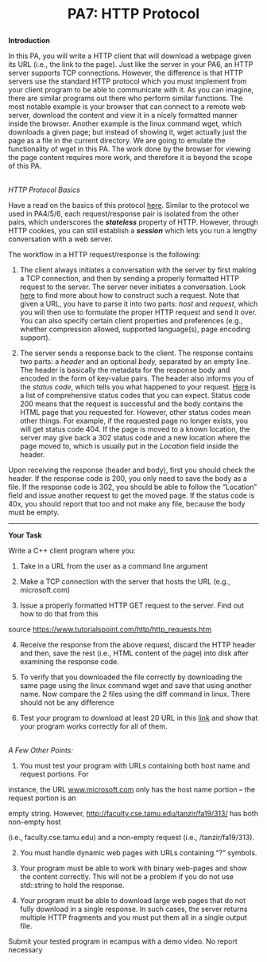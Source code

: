 
# <p align="center">PA7: HTTP Protocol</p>

**Introduction**

In this PA, you will write a HTTP client that will download a webpage given its URL (i.e., the link to the page). Just like the server in your PA6, an HTTP server supports TCP connections. However, the difference is that HTTP servers use the standard HTTP protocol which you must implement from your client program to be able to communicate with it. As you can imagine, there are similar programs out there who perform similar functions. The most notable example is your browser that can connect to a remote web server, download the content and view it in a nicely formatted manner inside the browser. Another example is the linux command wget, which downloads a given page; but instead of showing it, wget actually just the page as a file in the current directory. We are going to emulate the functionality of wget in this PA. The work done by the browser for viewing the page content requires more work, and therefore it is beyond the scope of this PA.
<br><br>

*HTTP Protocol Basics*

Have a read on the basics of this protocol [here](https://developer.mozilla.org/en-US/docs/Web/HTTP/Overview). Similar to the protocol we used in PA4/5/6, each request/response pair is isolated from the other pairs, which underscores the **_stateless_** property of HTTP. However, through HTTP cookies, you can still establish a **_session_** which lets you run a lengthy conversation with a web server.

The workflow in a HTTP request/response is the following:

1.  The client always initiates a conversation with the server by first making a TCP connection, and then by sending a properly formatted HTTP request to the server. The server never initiates a conversation. Look [here](https://developer.mozilla.org/en-US/docs/Web/HTTP/Overview#HTTP_flow) to find more about how to construct such a request. Note that given a URL, you have to parse it into two parts: _host_ and _request_, which you will then use to formulate the proper HTTP request and send it over. You can also specify certain client properties and preferences (e.g., whether compression allowed, supported language(s), page encoding support).

2.  The server sends a response back to the client. The response contains two parts: a _header_ and an optional _body,_ separated by an empty line. The header is basically the metadata for the response body and encoded in the form of key-value pairs. The header also informs you of the _status code_, which tells you what happened to your request. [Here](https://www.w3.org/Protocols/rfc2616/rfc2616-sec10.html) is a list of comprehensive status codes that you can expect. Status code 200 means that the request is successful and the body contains the HTML page that you requested for. However, other status codes mean other things. For example, if the requested page no longer exists, you will get status code 404. If the page is moved to a known location, the server may give back a 302 status code and a new location where the page moved to, which is usually put in the _Location_ field inside the header.

Upon receiving the response (header and body), first you should check the header. If the response code is 200, you only need to save the body as a file. If the response code is 302, you should be able to follow the “Location” field and issue another request to get the moved page. If the status code is 40x, you should report that too and not make any file, because the body must be empty.

---

**Your Task**

Write a C++ client program where you:

1. Take in a URL from the user as a command line argument

2. Make a TCP connection with the server that hosts the URL (e.g., microsoft.com)

3. Issue a properly formatted HTTP GET request to the server. Find out how to do that from this

source https://www.tutorialspoint.com/http/http_requests.htm

4. Receive the response from the above request, discard the HTTP header and then, save the rest (i.e., HTML content of the page) into disk after examining the response code.

5. To verify that you downloaded the file correctly by downloading the same page using the linux command wget and save that using another name. Now compare the 2 files using the diff command in linux. There should not be any difference

6. Test your program to download at least 20 URL in this [link](https://docs.google.com/document/d/1YrPHi5n2KHPkya6Ii0pkNqHwVRWF79DXPxewEVVWKH4/edit?usp=sharing) and show that your program works correctly for all of them.
<br><br>

*A Few Other Points:*

1. You must test your program with URLs containing both host name and request portions. For

instance, the URL www.microsoft.com only has the host name portion – the request portion is an

empty string. However, http://faculty.cse.tamu.edu/tanzir/fa19/313/ has both non-empty host

(i.e., faculty.cse.tamu.edu) and a non-empty request (i.e., /tanzir/fa19/313).

2. You must handle dynamic web pages with URLs containing “?” symbols.

3. Your program must be able to work with binary web-pages and show the content correctly. This will not be a problem if you do not use std::string to hold the response.

4. Your program must be able to download large web pages that do not fully download in a single response. In such cases, the server returns multiple HTTP fragments and you must put them all in a single output file.

Submit your tested program in ecampus with a demo video. No report necessary

